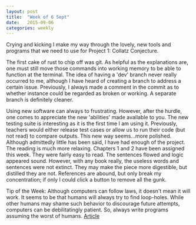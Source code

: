 ```yaml
---
layout: post
title:  "Week of 6 Sept"
date:   2015-09-06
categories: weekly
---
```

Crying and kicking I make my way through the lovely, new tools and programs that we need to use for Project 1: Collatz Conjecture.

The first cake of rust to chip off was git. As helpful as the explanations are, one must still move those commands into working memory to be able to function at the terminal. The idea of having a 'dev' branch never really occurred to me, although I have heard of creating a branch to address a certain issue. Previously, I always made a comment in the commit as to whether instance could be regarded as broken or working. A separate branch is definitely cleaner.

Using new software can always to frustrating. However, after the hurdle, one comes to appreciate the new 'abilities' made available to you. The new testing suite is interesting as it is the first time I am using it. Previously, teachers would either release test cases or allow us to run their code (but not read) to compare outputs. This new way seems...more polished.
Although admittedly little has been said, I have had enough of the project. The reading is much more relaxing. Chapters 1 and 2 have been assigned this week. They were fairly easy to read. The sentences flowed and logic appeared sound. However, with any book really, the useless words and sentences were not extinct. They may make the piece more digestible, but distilled they are not. References are abound, but only break my concentration; if only I could click a button to remove all the gunk.

Tip of the Week: Although computers can follow laws, it doesn't mean it will work. It seems to be that humans will always try to find loop-holes. While other humans may shame such behavior to discourage future attempts, computers can be debilitatingly patient. So, always write programs assuming the worst of humans. [Article](http://www.nytimes.com/2015/09/02/technology/personaltech/google-says-its-not-the-driverless-cars-fault-its-other-drivers.html)